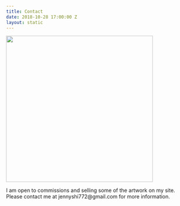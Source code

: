 ```yaml
---
title: Contact
date: 2018-10-28 17:00:00 Z
layout: static
---
```


<img src="/uploads/hi.jpg" width="400px">
<div class="text">
	<p>
I am open to commissions and selling some of the artwork on my site. Please contact me at jennyshi772@gmail.com for more information.</p>
</div>